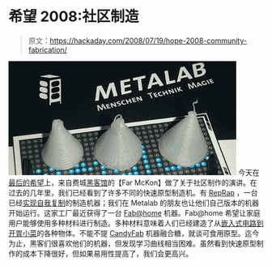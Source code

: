 # 希望 2008:社区制造

> 原文：<https://hackaday.com/2008/07/19/hope-2008-community-fabrication/>

![](img/99a1c6a2d2f80395b5a4ee123d9253bd.png)
今天在[最后的希望](http://www.mahalo.com/The_Last_HOPE_Conference)上，来自费城[黑客馆](http://thehacktory.org/)的【Far McKon】做了关于社区制作的演讲。在过去的几年里，我们已经看到了许多不同的快速原型制造机。有 [RepRap](http://reprap.org/) ，一台已经[实现自我复制](http://www.hackaday.com/2008/06/04/reprap-universal-constructor-achieves-self-replication/)的制造机器；我们在 Metalab 的朋友也让他们自己版本的机器开始运行。这家工厂最近获得了一台 [Fab@home](http://www.fabathome.org/wiki/index.php?title=Main_Page) 机器。Fab@home 希望让家庭用户能够使用多种材料进行制造。多种材料意味着人们已经建造了从[嵌入式电路到开胃小菜](http://www.fabathome.org/wiki/index.php?title=Fab%40Home:Gallery)的各种物体。不能不提 [CandyFab](http://www.candyfab.org/) 机器融合糖，就谈可食用原型。迄今为止，黑客们很喜欢他们的机器，但发现学习曲线相当困难。虽然看到快速原型制作的成本下降很好，但如果易用性提高了，我们会更高兴。